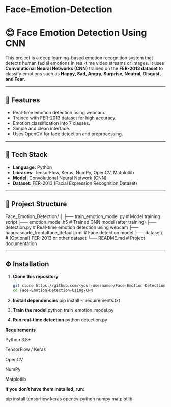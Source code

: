 # Face-Emotion-Detection

# 😊 Face Emotion Detection Using CNN

This project is a deep learning–based emotion recognition system that detects human facial emotions in real-time video streams or images. It uses **Convolutional Neural Networks (CNN)** trained on the **FER-2013 dataset** to classify emotions such as **Happy, Sad, Angry, Surprise, Neutral, Disgust, and Fear**.

---

## 🚀 Features
- Real-time emotion detection using webcam.
- Trained with FER-2013 dataset for high accuracy.
- Emotion classification into 7 classes.
- Simple and clean interface.
- Uses OpenCV for face detection and preprocessing.

---

## 🧠 Tech Stack
- **Language:** Python  
- **Libraries:** TensorFlow, Keras, NumPy, OpenCV, Matplotlib  
- **Model:** Convolutional Neural Network (CNN)  
- **Dataset:** FER-2013 (Facial Expression Recognition Dataset)

---

## 🧩 Project Structure
   Face_Emotion_Detection/
│
├── train_emotion_model.py # Model training script
├── emotion_model.h5 # Trained CNN model (after training)
├── detection.py # Real-time emotion detection using webcam
├── haarcascade_frontalface_default.xml # Face detection model
├── dataset/ # (Optional) FER-2013 or other dataset
└── README.md # Project documentation


---

## ⚙️ Installation

1. **Clone this repository**
   ```bash
   git clone https://github.com/<your-username>/Face-Emotion-Detection-Using-CNN.git
   cd Face-Emotion-Detection-Using-CNN
   
2. **Install dependencies**
pip install -r requirements.txt

3. **Train the model**
python train_emotion_model.py

4. **Run real-time detection**
python detection.py

**Requirements**

Python 3.8+

TensorFlow / Keras

OpenCV

NumPy

Matplotlib

**If you don’t have them installed, run:**

pip install tensorflow keras opencv-python numpy matplotlib

